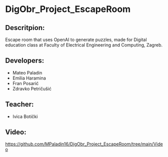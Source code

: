 # DigObr_Project_EscapeRoom
 
## Descritpion:
Escape room that uses OpenAI to generate puzzles, made for Digital education class at Faculty of Electrical Engineering and Computing, Zagreb.

## Developers:
 - Mateo Paladin
 - Emilia Haramina
 - Fran Posarić
 - Zdravko Petričušić

## Teacher: 
- Ivica Botički

## Video:
https://github.com/MPaladin16/DigObr_Project_EscapeRoom/tree/main/Video
